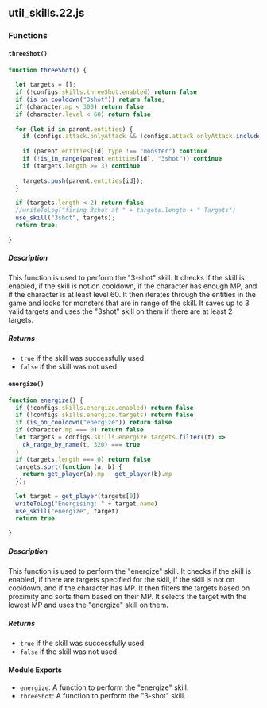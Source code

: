 ## util_skills.22.js

### Functions

#### `threeShot()`

```javascript
function threeShot() {
  
  let targets = [];
  if (!configs.skills.threeShot.enabled) return false
  if (is_on_cooldown("3shot")) return false;
  if (character.mp < 300) return false
  if (character.level < 60) return false
  
  for (let id in parent.entities) {
    if (configs.attack.onlyAttack && !configs.attack.onlyAttack.includes(parent.entities[id].mtype)) continue
    
    if (parent.entities[id].type !== "monster") continue
    if (!is_in_range(parent.entities[id], "3shot")) continue
    if (targets.length >= 3) continue
    
    targets.push(parent.entities[id]);
  }
  
  if (targets.length < 2) return false
  //writeToLog("firing 3shot at " + targets.length + " Targets")
  use_skill("3shot", targets);
  return true;
  
}
```

##### Description

This function is used to perform the "3-shot" skill. It checks if the skill is enabled, if the skill is not on cooldown, if the character has enough MP, and if the character is at least level 60. It then iterates through the entities in the game and looks for monsters that are in range of the skill. It saves up to 3 valid targets and uses the "3shot" skill on them if there are at least 2 targets.

##### Returns

- `true` if the skill was successfully used
- `false` if the skill was not used

#### `energize()`

```javascript
function energize() {
  if (!configs.skills.energize.enabled) return false
  if (!configs.skills.energize.targets) return false
  if (is_on_cooldown("energize")) return false
  if (character.mp === 0) return false
  let targets = configs.skills.energize.targets.filter((t) =>
    ck_range_by_name(t, 320) === true
  )
  if (targets.length === 0) return false
  targets.sort(function (a, b) {
    return get_player(a).mp - get_player(b).mp
  });
  
  let target = get_player(targets[0])
  writeToLog("Energising: " + target.name)
  use_skill("energize", target)
  return true
  
}
```

##### Description

This function is used to perform the "energize" skill. It checks if the skill is enabled, if there are targets specified for the skill, if the skill is not on cooldown, and if the character has MP. It then filters the targets based on proximity and sorts them based on their MP. It selects the target with the lowest MP and uses the "energize" skill on them.

##### Returns

- `true` if the skill was successfully used
- `false` if the skill was not used

#### Module Exports

- `energize`: A function to perform the "energize" skill.
- `threeShot`: A function to perform the "3-shot" skill.